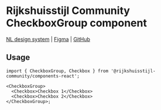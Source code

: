 <!-- @license CC0-1.0 -->

# Rijkshuisstijl Community CheckboxGroup component

[NL design system](https://www.nldesignsystem.nl/checkbox-group/) | [Figma](https://www.figma.com/design/txFX5MGRf4O904dtIFcGTF/NLDS---Rijkshuisstijl---Bibliotheek?node-id=954-2226&node-type=canvas&t=HiNKOQhf1hQtLZrr-0) | [GitHub](https://github.com/nl-design-system/rijkshuisstijl-community/issues/462)

## Usage

```tsx
import { CheckboxGroup, Checkbox } from '@rijkshuisstijl-community/components-react';

<CheckboxGroup>
  <Checkbox>Checkbox 1</Checkbox>
  <Checkbox>Checkbox 2</Checkbox>
</CheckboxGroup>;
```

